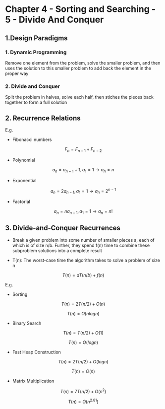 # Chapter 4 - Sorting and Searching - 5 - Divide And Conquer



## 1.Design Paradigms

### 1. Dynamic Programming

Remove one element from the problem, solve the smaller problem, and then uses the solution to this smaller problem to add back the element in the proper way



### 2. Divide and Conquer

Split the problem in halves, solve each half, then stiches the pieces back together to form a full solution 





## 2. Recurrence Relations

E.g. 

* Fibonacci numbers

$$
F_n=F_{n-1}+F_{n-2}
$$

* Polynomial

$$
a_n=a_{n-1}+1,a_1=1\rightarrow a_n=n
$$

* Exponential

$$
a_n=2a_{n-1},a_1=1\rightarrow a_n=2^{n-1}
$$

* Factorial

$$
a_n=na_{n-1},a_1=1\rightarrow a_n=n!
$$





## 3. Divide-and-Conquer Recurrences

* Break a given problem into some number of smaller pieces a, each of which is of size n/b. Further, they spend f(n) time to combine these subproblem solutions into a complete result

* T(n): The worst-case time the algorithm takes to solve a problem of size n

$$
T(n)=aT(n/b)+f(n)
$$

E.g.

* Sorting

$$
T(n)=2T(n/2)+O(n)
$$

$$
T(n)=O(nlogn)
$$

* Binary Search

$$
T(n)=T(n/2)+O(1)
$$

$$
T(n)=O(logn)
$$

* Fast Heap Construction

$$
T(n)=2T(n/2)+O(logn)
$$

$$
T(n)=O(n)
$$

* Matrix Multiplication

$$
T(n)=7T(n/2)+O(n^2)
$$

$$
T(n)=O(n^{2.81})
$$

